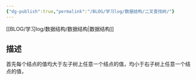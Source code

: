 ```yaml
---
{"dg-publish":true,"permalink":"/BLOG/学习log/数据结构/二叉查找树/"}
---
```


[[BLOG/学习log/数据结构/数据结构\|数据结构]]
## 描述
首先每个结点的值均大于左子树上任意一个结点的值，均小于右子树上任意一个结点的值，